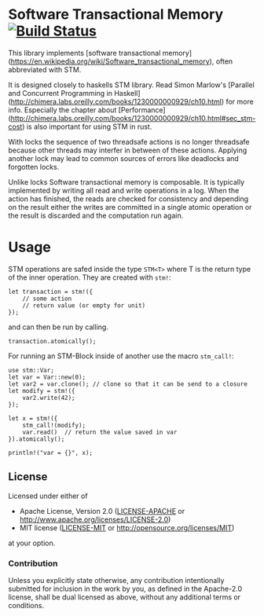 # Software Transactional Memory [![Build Status](https://travis-ci.org/Marthog/rust-stm.svg?branch=master)](https://travis-ci.org/Marthog/rust-stm)


This library implements [software transactional memory]
(https://en.wikipedia.org/wiki/Software_transactional_memory),
often abbreviated with STM.

It is designed closely to haskells STM library. Read Simon Marlow's
[Parallel and Concurrent Programming in Haskell]
(http://chimera.labs.oreilly.com/books/1230000000929/ch10.html)
for more info. Especially the chapter about [Performance]
(http://chimera.labs.oreilly.com/books/1230000000929/ch10.html#sec_stm-cost)
is also important for using STM in rust.

With locks the sequence
of two threadsafe actions is no longer threadsafe because
other threads may interfer in between of these actions.
Applying another lock may lead to common sources of errors
like deadlocks and forgotten locks.

Unlike locks Software transactional memory is composable.
It is typically implemented by writing all read and write
operations in a log. When the action has finished, the reads
are checked for consistency and depending on the result
either the writes are committed in a single atomic operation
or the result is discarded and the computation run again.

# Usage

STM operations are safed inside the type `STM<T>` where T
is the return type of the inner operation. They are created with `stm!`:

```
let transaction = stm!({
    // some action
    // return value (or empty for unit)
});
```
and can then be run by calling.

```
transaction.atomically();

```

For running an STM-Block inside of another
use the macro `stm_call!`:

```
use stm::Var;
let var = Var::new(0);
let var2 = var.clone(); // clone so that it can be send to a closure
let modify = stm!({
    var2.write(42);
});

let x = stm!({
    stm_call!(modify);
    var.read()  // return the value saved in var
}).atomically();

println!("var = {}", x);

```

## License

Licensed under either of

 * Apache License, Version 2.0 ([LICENSE-APACHE](LICENSE-APACHE) or http://www.apache.org/licenses/LICENSE-2.0)
 * MIT license ([LICENSE-MIT](LICENSE-MIT) or http://opensource.org/licenses/MIT)

at your option.

### Contribution

Unless you explicitly state otherwise, any contribution intentionally submitted
for inclusion in the work by you, as defined in the Apache-2.0 license, shall be dual licensed as above, without any
additional terms or conditions.
